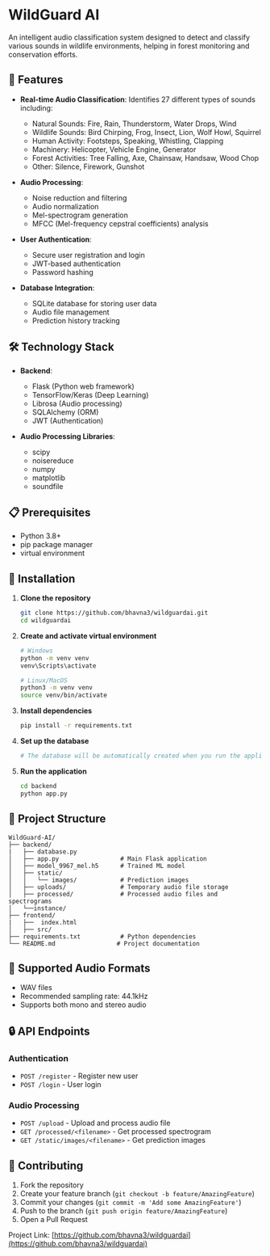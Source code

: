 # WildGuard AI 

An intelligent audio classification system designed to detect and classify various sounds in wildlife environments, helping in forest monitoring and conservation efforts.

## 🎯 Features

- **Real-time Audio Classification**: Identifies 27 different types of sounds including:
  - Natural Sounds: Fire, Rain, Thunderstorm, Water Drops, Wind
  - Wildlife Sounds: Bird Chirping, Frog, Insect, Lion, Wolf Howl, Squirrel
  - Human Activity: Footsteps, Speaking, Whistling, Clapping
  - Machinery: Helicopter, Vehicle Engine, Generator
  - Forest Activities: Tree Falling, Axe, Chainsaw, Handsaw, Wood Chop
  - Other: Silence, Firework, Gunshot

- **Audio Processing**:
  - Noise reduction and filtering
  - Audio normalization
  - Mel-spectrogram generation
  - MFCC (Mel-frequency cepstral coefficients) analysis

- **User Authentication**:
  - Secure user registration and login
  - JWT-based authentication
  - Password hashing

- **Database Integration**:
  - SQLite database for storing user data
  - Audio file management
  - Prediction history tracking

## 🛠️ Technology Stack

- **Backend**:
  - Flask (Python web framework)
  - TensorFlow/Keras (Deep Learning)
  - Librosa (Audio processing)
  - SQLAlchemy (ORM)
  - JWT (Authentication)

- **Audio Processing Libraries**:
  - scipy
  - noisereduce
  - numpy
  - matplotlib
  - soundfile

## 📋 Prerequisites

- Python 3.8+
- pip package manager
- virtual environment

## 🚀 Installation

1. **Clone the repository**
   ```bash
   git clone https://github.com/bhavna3/wildguardai.git
   cd wildguardai
   ```

2. **Create and activate virtual environment**
   ```bash
   # Windows
   python -m venv venv
   venv\Scripts\activate

   # Linux/MacOS
   python3 -m venv venv
   source venv/bin/activate
   ```

3. **Install dependencies**
   ```bash
   pip install -r requirements.txt
   ```

4. **Set up the database**
   ```bash
   # The database will be automatically created when you run the application
   ```

5. **Run the application**
   ```bash
   cd backend
   python app.py
   ```

## 📁 Project Structure

```
WildGuard-AI/
├── backend/
|   ├── database.py 
│   ├── app.py                 # Main Flask application
│   ├── model_9967_mel.h5      # Trained ML model
│   ├── static/
│   │   └── images/            # Prediction images
│   ├── uploads/               # Temporary audio file storage
│   ├── processed/             # Processed audio files and spectrograms
│   └──instance/
├── frontend/
|   ├──  index.html
│   ├── src/
├── requirements.txt           # Python dependencies
└── README.md                 # Project documentation
```

## 🎵 Supported Audio Formats

- WAV files
- Recommended sampling rate: 44.1kHz
- Supports both mono and stereo audio

## 🔒 API Endpoints

### Authentication
- `POST /register` - Register new user
- `POST /login` - User login

### Audio Processing
- `POST /upload` - Upload and process audio file
- `GET /processed/<filename>` - Get processed spectrogram
- `GET /static/images/<filename>` - Get prediction images

## 🤝 Contributing

1. Fork the repository
2. Create your feature branch (`git checkout -b feature/AmazingFeature`)
3. Commit your changes (`git commit -m 'Add some AmazingFeature'`)
4. Push to the branch (`git push origin feature/AmazingFeature`)
5. Open a Pull Request

Project Link: [https://github.com/bhavna3/wildguardai](https://github.com/bhavna3/wildguardai)
